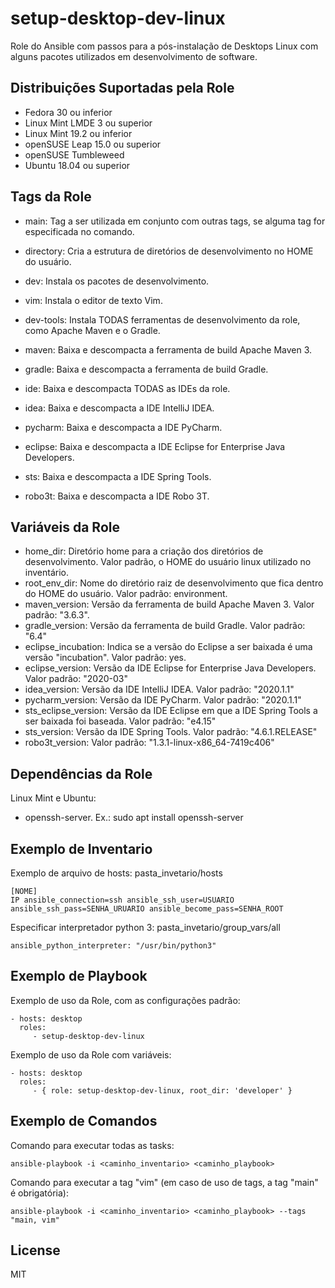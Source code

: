 setup-desktop-dev-linux
=========

Role do Ansible com passos para a pós-instalação de Desktops Linux com alguns pacotes utilizados em desenvolvimento de software.

Distribuições Suportadas pela Role
------------

- Fedora 30 ou inferior
- Linux Mint LMDE 3 ou superior
- Linux Mint 19.2 ou inferior
- openSUSE Leap 15.0 ou superior
- openSUSE Tumbleweed
- Ubuntu 18.04 ou superior


Tags da Role 
--------------

- main: Tag a ser utilizada em conjunto com outras tags, se alguma tag for especificada no comando.

- directory: Cria a estrutura de diretórios de desenvolvimento no HOME do usuário.
  
- dev: Instala os pacotes de desenvolvimento.
- vim: Instala o editor de texto Vim.

- dev-tools: Instala TODAS ferramentas de desenvolvimento da role, como Apache Maven e o Gradle.
- maven: Baixa e descompacta a ferramenta de build Apache Maven 3.
- gradle: Baixa e descompacta a ferramenta de build Gradle.

- ide: Baixa e descompacta TODAS as IDEs da role.
- idea: Baixa e descompacta a IDE IntelliJ IDEA.
- pycharm: Baixa e descompacta a IDE PyCharm.
- eclipse: Baixa e descompacta a IDE Eclipse for Enterprise Java Developers.
- sts: Baixa e descompacta a IDE Spring Tools.
- robo3t: Baixa e descompacta a IDE Robo 3T.


Variáveis da Role 
--------------

- home_dir: Diretório home para a criação dos diretórios de desenvolvimento. Valor padrão, o HOME do usuário linux utilizado no inventário.
- root_env_dir: Nome do diretório raiz de desenvolvimento que fica dentro do HOME do usuário. Valor padrão: environment.
- maven_version: Versão da ferramenta de build Apache Maven 3. Valor padrão: "3.6.3".
- gradle_version: Versão da ferramenta de build Gradle. Valor padrão: "6.4"
- eclipse_incubation: Indica se a versão do Eclipse a ser baixada é uma versão "incubation". Valor padrão: yes.
- eclipse_version: Versão da IDE Eclipse for Enterprise Java Developers. Valor padrão: "2020-03"
- idea_version: Versão da IDE IntelliJ IDEA. Valor padrão: "2020.1.1"
- pycharm_version: Versão da IDE PyCharm. Valor padrão: "2020.1.1"
- sts_eclipse_version: Versão da IDE Eclipse em que a IDE Spring Tools a ser baixada foi baseada. Valor padrão: "e4.15"
- sts_version: Versão da IDE Spring Tools. Valor padrão: "4.6.1.RELEASE"
- robo3t_version: Valor padrão: "1.3.1-linux-x86_64-7419c406"


Dependências da Role 
--------------

Linux Mint e Ubuntu:

- openssh-server. Ex.: sudo apt install openssh-server


Exemplo de Inventario
----------------

Exemplo de arquivo de hosts: pasta_invetario/hosts

    [NOME]
    IP ansible_connection=ssh ansible_ssh_user=USUARIO ansible_ssh_pass=SENHA_URUARIO ansible_become_pass=SENHA_ROOT


Especificar interpretador python 3: pasta_invetario/group_vars/all

    ansible_python_interpreter: "/usr/bin/python3"


Exemplo de Playbook
----------------

Exemplo de uso da Role, com as configurações padrão:

    - hosts: desktop
      roles:
         - setup-desktop-dev-linux

Exemplo de uso da Role com variáveis:

    - hosts: desktop
      roles:
         - { role: setup-desktop-dev-linux, root_dir: 'developer' }


Exemplo de Comandos
----------------

Comando para executar todas as tasks:

    ansible-playbook -i <caminho_inventario> <caminho_playbook>

Comando para executar a tag "vim" (em caso de uso de tags, a tag "main" é obrigatória):

    ansible-playbook -i <caminho_inventario> <caminho_playbook> --tags "main, vim"


License
-------

MIT